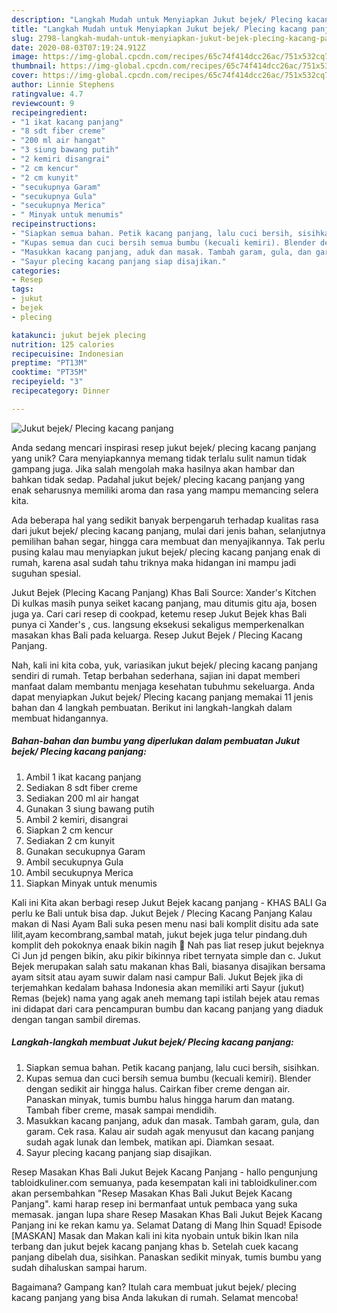 ```yaml
---
description: "Langkah Mudah untuk Menyiapkan Jukut bejek/ Plecing kacang panjang yang Bikin Ngiler"
title: "Langkah Mudah untuk Menyiapkan Jukut bejek/ Plecing kacang panjang yang Bikin Ngiler"
slug: 2798-langkah-mudah-untuk-menyiapkan-jukut-bejek-plecing-kacang-panjang-yang-bikin-ngiler
date: 2020-08-03T07:19:24.912Z
image: https://img-global.cpcdn.com/recipes/65c74f414dcc26ac/751x532cq70/jukut-bejek-plecing-kacang-panjang-foto-resep-utama.jpg
thumbnail: https://img-global.cpcdn.com/recipes/65c74f414dcc26ac/751x532cq70/jukut-bejek-plecing-kacang-panjang-foto-resep-utama.jpg
cover: https://img-global.cpcdn.com/recipes/65c74f414dcc26ac/751x532cq70/jukut-bejek-plecing-kacang-panjang-foto-resep-utama.jpg
author: Linnie Stephens
ratingvalue: 4.7
reviewcount: 9
recipeingredient:
- "1 ikat kacang panjang"
- "8 sdt fiber creme"
- "200 ml air hangat"
- "3 siung bawang putih"
- "2 kemiri disangrai"
- "2 cm kencur"
- "2 cm kunyit"
- "secukupnya Garam"
- "secukupnya Gula"
- "secukupnya Merica"
- " Minyak untuk menumis"
recipeinstructions:
- "Siapkan semua bahan. Petik kacang panjang, lalu cuci bersih, sisihkan."
- "Kupas semua dan cuci bersih semua bumbu (kecuali kemiri). Blender dengan sedikit air hingga halus. Cairkan fiber creme dengan air. Panaskan minyak, tumis bumbu halus hingga harum dan matang. Tambah fiber creme, masak sampai mendidih."
- "Masukkan kacang panjang, aduk dan masak. Tambah garam, gula, dan garam. Cek rasa. Kalau air sudah agak menyusut dan kacang panjang sudah agak lunak dan lembek, matikan api. Diamkan sesaat."
- "Sayur plecing kacang panjang siap disajikan."
categories:
- Resep
tags:
- jukut
- bejek
- plecing

katakunci: jukut bejek plecing 
nutrition: 125 calories
recipecuisine: Indonesian
preptime: "PT13M"
cooktime: "PT35M"
recipeyield: "3"
recipecategory: Dinner

---
```



![Jukut bejek/ Plecing kacang panjang](https://img-global.cpcdn.com/recipes/65c74f414dcc26ac/751x532cq70/jukut-bejek-plecing-kacang-panjang-foto-resep-utama.jpg)

Anda sedang mencari inspirasi resep jukut bejek/ plecing kacang panjang yang unik? Cara menyiapkannya memang tidak terlalu sulit namun tidak gampang juga. Jika salah mengolah maka hasilnya akan hambar dan bahkan tidak sedap. Padahal jukut bejek/ plecing kacang panjang yang enak seharusnya memiliki aroma dan rasa yang mampu memancing selera kita.

Ada beberapa hal yang sedikit banyak berpengaruh terhadap kualitas rasa dari jukut bejek/ plecing kacang panjang, mulai dari jenis bahan, selanjutnya pemilihan bahan segar, hingga cara membuat dan menyajikannya. Tak perlu pusing kalau mau menyiapkan jukut bejek/ plecing kacang panjang enak di rumah, karena asal sudah tahu triknya maka hidangan ini mampu jadi suguhan spesial.

Jukut Bejek (Plecing Kacang Panjang) Khas Bali Source: Xander&#39;s Kitchen Di kulkas masih punya seiket kacang panjang, mau ditumis gitu aja, bosen juga ya. Cari cari resep di cookpad, ketemu resep Jukut Bejek khas Bali punya ci Xander&#39;s , cus. langsung eksekusi sekaligus memperkenalkan masakan khas Bali pada keluarga. Resep Jukut Bejek / Plecing Kacang Panjang.


Nah, kali ini kita coba, yuk, variasikan jukut bejek/ plecing kacang panjang sendiri di rumah. Tetap berbahan sederhana, sajian ini dapat memberi manfaat dalam membantu menjaga kesehatan tubuhmu sekeluarga. Anda dapat menyiapkan Jukut bejek/ Plecing kacang panjang memakai 11 jenis bahan dan 4 langkah pembuatan. Berikut ini langkah-langkah dalam membuat hidangannya.

<!--inarticleads1-->

##### Bahan-bahan dan bumbu yang diperlukan dalam pembuatan Jukut bejek/ Plecing kacang panjang:

1. Ambil 1 ikat kacang panjang
1. Sediakan 8 sdt fiber creme
1. Sediakan 200 ml air hangat
1. Gunakan 3 siung bawang putih
1. Ambil 2 kemiri, disangrai
1. Siapkan 2 cm kencur
1. Sediakan 2 cm kunyit
1. Gunakan secukupnya Garam
1. Ambil secukupnya Gula
1. Ambil secukupnya Merica
1. Siapkan  Minyak untuk menumis


Kali ini Kita akan berbagi resep Jukut Bejek kacang panjang - KHAS BALI Ga perlu ke Bali untuk bisa dap. Jukut Bejek / Plecing Kacang Panjang Kalau makan di Nasi Ayam Bali suka pesen menu nasi bali komplit disitu ada sate lilit,ayam kecombrang,sambal matah, jukut bejek juga telur pindang.duh komplit deh pokoknya enaak bikin nagih 🤭 Nah pas liat resep jukut bejeknya Ci Jun jd pengen bikin, aku pikir bikinnya ribet ternyata simple dan c. Jukut Bejek merupakan salah satu makanan khas Bali, biasanya disajikan bersama ayam sitsit atau ayam suwir dalam nasi campur Bali. Jukut Bejek jika di terjemahkan kedalam bahasa Indonesia akan memiliki arti Sayur (jukut) Remas (bejek) nama yang agak aneh memang tapi istilah bejek atau remas ini didapat dari cara pencampuran bumbu dan kacang panjang yang diaduk dengan tangan sambil diremas. 

<!--inarticleads2-->

##### Langkah-langkah membuat Jukut bejek/ Plecing kacang panjang:

1. Siapkan semua bahan. Petik kacang panjang, lalu cuci bersih, sisihkan.
1. Kupas semua dan cuci bersih semua bumbu (kecuali kemiri). Blender dengan sedikit air hingga halus. Cairkan fiber creme dengan air. Panaskan minyak, tumis bumbu halus hingga harum dan matang. Tambah fiber creme, masak sampai mendidih.
1. Masukkan kacang panjang, aduk dan masak. Tambah garam, gula, dan garam. Cek rasa. Kalau air sudah agak menyusut dan kacang panjang sudah agak lunak dan lembek, matikan api. Diamkan sesaat.
1. Sayur plecing kacang panjang siap disajikan.


Resep Masakan Khas Bali Jukut Bejek Kacang Panjang - hallo pengunjung tabloidkuliner.com semuanya, pada kesempatan kali ini tabloidkuliner.com akan persembahkan &#34;Resep Masakan Khas Bali Jukut Bejek Kacang Panjang&#34;. kami harap resep ini bermanfaat untuk pembaca yang suka memasak. jangan lupa share Resep Masakan Khas Bali Jukut Bejek Kacang Panjang ini ke rekan kamu ya. Selamat Datang di Mang Ihin Squad! Episode [MASKAN] Masak dan Makan kali ini kita nyobain untuk bikin Ikan nila terbang dan jukut bejek kacang panjang khas b. Setelah cuek kacang panjang dibelah dua, sisihkan. Panaskan sedikit minyak, tumis bumbu yang sudah dihaluskan sampai harum. 

Bagaimana? Gampang kan? Itulah cara membuat jukut bejek/ plecing kacang panjang yang bisa Anda lakukan di rumah. Selamat mencoba!
